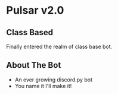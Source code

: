 # Pulsar v2.0

## Class Based
Finally entered the realm of class base bot. 

## About The Bot
- An ever growing discord.py bot
- You name it I'll make it!